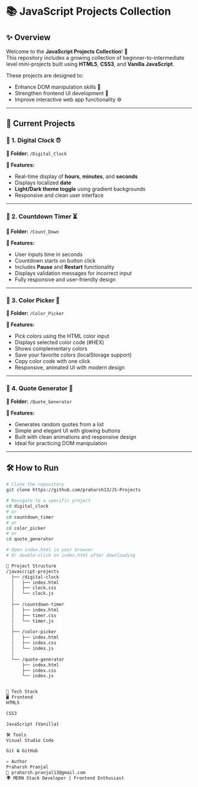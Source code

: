 # 📚 JavaScript Projects Collection

## ✨ Overview
Welcome to the **JavaScript Projects Collection**! 🚀  
This repository includes a growing collection of beginner-to-intermediate level mini-projects built using **HTML5**, **CSS3**, and **Vanilla JavaScript**.

These projects are designed to:
- Enhance DOM manipulation skills 🧩
- Strengthen frontend UI development 🎨
- Improve interactive web app functionality ⚙️

---

## 📁 Current Projects

### 🔹 1. Digital Clock ⏰  
**📂 Folder:** `/Digital_Clock`

**🧩 Features:**
- Real-time display of **hours**, **minutes**, and **seconds**
- Displays localized **date**
- **Light/Dark theme toggle** using gradient backgrounds
- Responsive and clean user interface

---

### 🔹 2. Countdown Timer ⏳  
**📂 Folder:** `/Count_Down`

**🧩 Features:**
- User inputs time in seconds
- Countdown starts on button click
- Includes **Pause** and **Restart** functionality
- Displays validation messages for incorrect input
- Fully responsive and user-friendly design

---

### 🔹 3. Color Picker 🎨  
**📂 Folder:** `/Color_Picker`

**🧩 Features:**
- Pick colors using the HTML color input
- Displays selected color code (#HEX)
- Shows complementary colors
- Save your favorite colors (localStorage support)
- Copy color code with one click
- Responsive, animated UI with modern design

---

### 🔹 4. Quote Generator 📝  
**📂 Folder:** `/Quote_Generator`

**🧩 Features:**
- Generates random quotes from a list
- Simple and elegant UI with glowing buttons
- Built with clean animations and responsive design
- Ideal for practicing DOM manipulation

---

## 🛠 How to Run

```bash
# Clone the repository
git clone https://github.com/praharsh13/JS-Projects

# Navigate to a specific project
cd digital_clock
# or
cd countdown_timer
# or
cd color_picker
# or
cd quote_generator

# Open index.html in your browser
# Or double-click on index.html after downloading

📂 Project Structure
/javascript-projects
  ├── /digital-clock
  │   ├── index.html
  │   ├── clock.css
  │   └── clock.js
  │
  ├── /countdown-timer
  │   ├── index.html
  │   ├── timer.css
  │   └── timer.js
  │
  ├── /color-picker
  │   ├── index.html
  │   ├── index.css
  │   └── index.js
  │
  └── /quote-generator
      ├── index.html
      ├── index.css
      └── index.js


🧰 Tech Stack
🖥 Frontend
HTML5

CSS3

JavaScript (Vanilla)

🛠 Tools
Visual Studio Code

Git & GitHub

✍️ Author
Praharsh Pranjal
📧 praharsh.pranjal13@gmail.com
🌍 MERN Stack Developer | Frontend Enthusiast

